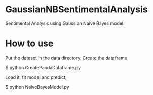 # GaussianNBSentimentalAnalysis
Sentimental Analysis using Gaussian Naive Bayes model.

# How to use
Put the dataset in the data directory.
Create the dataframe

$ python CreatePandaDataframe.py

Load it, fit model and predict,

$ python NaiveBayesModel.py

